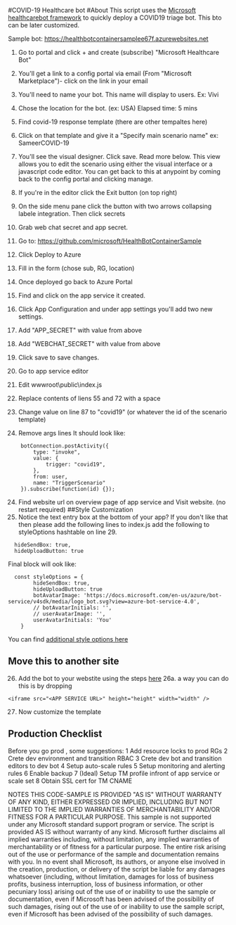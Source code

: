#COVID-19 Healthcare bot
#About
This script uses the [Microsoft healthcarebot framework](https://github.com/microsoft/HealthBot-WebChat) to quickly deploy a COVID19 triage bot.  This bto can be later customized.

Sample bot: https://healthbotcontainersamplee67f.azurewebsites.net

1. Go to portal and click + and create (subscribe) "Microsoft Healthcare Bot"
2. You'll get a link to a config portal via email (From "Microsoft Marketplace")- click on the link in your email
3. You'll need to name your bot. This name will display to users. Ex: Vivi
4. Chose the location for the bot. (ex: USA)
Elapsed time: 5 mins
4. Find covid-19 response template (there are other tempaltes here)
5. Click on that template and give it a  "Specify main scenario name" ex: SameerCOVID-19
6.  You'll see the visual designer. Click save. Read more below.
This view allows you to edit the scenario using either the visual interface or a javascript code editor.  You can get back to this at anypoint by coming back to the config portal and clicking manage.

7. If you're in the editor click the Exit button (on top right)
8. On the side menu pane click the button with two arrows collapsing labele integration.  Then click secrets
9.  Grab web chat secret and app secret.
10. Go to: https://github.com/microsoft/HealthBotContainerSample
11. Click Deploy to Azure
12. Fill in the form (chose sub, RG, location)
13. Once deployed go back to Azure Portal
14. Find and click on the app service it created.
15. Click App Configuration and under app settings you'll add two new settings.
16. Add "APP_SECRET" with value from above
17. Add "WEBCHAT_SECRET" with value from above
18. Click save to save changes.
19. Go to app service editor
20. Edit wwwroot\public\index.js
21. Replace contents of liens 55 and 72 with a space
22. Change value on line 87 to "covid19" (or whatever the id of the scenario template)
23. Remove args lines
It should look like: 
~~~~
    botConnection.postActivity({
        type: "invoke",
        value: {
            trigger: "covid19",
        },
        from: user,
        name: "TriggerScenario"
    }).subscribe(function(id) {});
~~~~ 

24. Find website url on overview page of app service and Visit website.  (no restart required)
##Style Customization
25.  Notice the text entry box at the bottom of your app?  If you don't like that then please add the following lines to index.js add the following to styleOptions hashtable on line 29.  
~~~~
  hideSendBox: true,
  hideUploadButton: true
~~~~
Final block will ook like:
~~~
  const styleOptions = {
        hideSendBox: true,
        hideUploadButton: true
        botAvatarImage: 'https://docs.microsoft.com/en-us/azure/bot-service/v4sdk/media/logo_bot.svg?view=azure-bot-service-4.0',
        // botAvatarInitials: '',
        // userAvatarImage: '',
        userAvatarInitials: 'You'
    }
~~~
You can find [additional style options here](https://bisser.io/bot-framework-v4-webchat-styling-options/)

## Move this to another site
26. Add the bot to your webstite using the steps [here](https://github.com/microsoft/HealthBot-WebChat)
26a. a way you can do this is by dropping
~~~
<iframe src="<APP SERVICE URL>" height="height" width="width" />
~~~

27. Now customize the template

## Production Checklist
Before you go prod , some suggestions: 
1 Add resource locks to prod RGs
2 Crete dev environment and transition RBAC
3 Crete dev bot and transition editors to dev bot
4 Setup auto-scale rules
5 Setup monitoring and alerting rules
6 Enable backup
7 (Ideal) Setup TM profile infront of app service or scale set
8 Obtain SSL cert for TM CNAME

NOTES THIS CODE-SAMPLE IS PROVIDED "AS IS" WITHOUT WARRANTY OF ANY KIND, EITHER EXPRESSED OR IMPLIED, INCLUDING BUT NOT LIMITED TO THE IMPLIED WARRANTIES OF MERCHANTABILITY AND/OR FITNESS FOR A PARTICULAR PURPOSE. This sample is not supported under any Microsoft standard support program or service. The script is provided AS IS without warranty of any kind. Microsoft further disclaims all implied warranties including, without limitation, any implied warranties of merchantability or of fitness for a particular purpose. The entire risk arising out of the use or performance of the sample and documentation remains with you. In no event shall Microsoft, its authors, or anyone else involved in the creation, production, or delivery of the script be liable for any damages whatsoever (including, without limitation, damages for loss of business profits, business interruption, loss of business information, or other pecuniary loss) arising out of the use of or inability to use the sample or documentation, even if Microsoft has been advised of the possibility of such damages, rising out of the use of or inability to use the sample script, even if Microsoft has been advised of the possibility of such damages.

